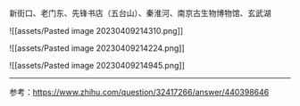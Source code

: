 

新街口、老门东、先锋书店（五台山）、秦淮河、南京古生物博物馆、玄武湖


![[assets/Pasted image 20230409214310.png]]



![[assets/Pasted image 20230409214224.png]]




![[assets/Pasted image 20230409214945.png]]

---

参考：https://www.zhihu.com/question/32417266/answer/440398646